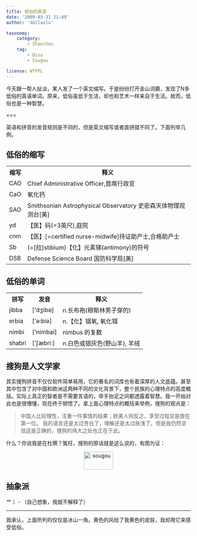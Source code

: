```yaml
---
title: 低俗的英语
date: '2009-03-31 21:49'
author: 'dallaslu'

taxonomy:
    category:
        - Zhaochou
    tag:
        - Disu
        - Sougou

license: WTFPL
---
```

今天跟一帮人扯淡，某人发了一个英文缩写。于是纷纷打开金山词霸，发现了N多低俗的英语单词。原来，低俗虽低于生活，却也和艺术一样来自于生活。故而，低俗也是一种智慧。

===

英语和拼音的发音规则是不同的，但是英文缩写或者直拼就不同了。下面列举几例。

## 低俗的缩写

<table><tbody>
<tr><th>缩写</th><th>释义</th><tr>
<tr><td>CAO</td><td>Chief Administrative Officer,首席行政官</td></tr>
<tr><td>CaO</td><td>氧化钙</td></tr>
<tr><td>SAO</td><td>Smithsonian Astrophysical Observatory 史密森天体物理观测台[美]</td></tr>
<tr><td>yd</td><td>【医】码(=3英尺),庭院</td></tr>
<tr><td>cnm</td><td>【医】[=certified nurse-midwife]持证助产士,合格助产士</td></tr>
<tr><td>Sb</td><td>(=[拉]stibium)【化】元素锑(antimony)的符号</td></tr>
<tr><td>DSB</td><td>Defense Science Board 国防科学局[美]</td></tr>
</tr></tr></tbody></table>

## 低俗的单词

<table><tbody>
<tr><th>拼写</th><th>发音</th><th>释义</th><tr>
<tr><td>jibba</td><td>['dӡibə]</td><td>n.长布袍(穆斯林男子穿的)</td></tr>
<tr><td>erbia</td><td>['ə:biə]</td><td>n.【化】铒氧, 氧化铒</td></tr>
<tr><td>nimbi</td><td>['nimbai]</td><td>nimbus 的复数</td></tr>
<tr><td>shabri</td><td>['∫æbri:]</td><td>n.白色或银灰色(野山羊), 羊绒</td></tr>
</tr></tr></tbody></table>

## 搜狗是人文学家

其实搜狗拼音不仅仅软件简单易用，它的著名的词库也有着深厚的人文底蕴。甚至其中包含了对中国和欧洲这两种不同的文化背景下，整个民族的心理特点的高度概括。实际上真正的智者是不需要言语的，举手抬足之间都透露着智慧。我一开始对此也是很懵懂，现在终于顿悟了。拿上面心理特点的概括来举例，搜狗的观点是：
>  中国人比较理性，注重一件事情的结果；欧美人则反之，享受过程总是放在第一位。
我的语言还是太过苍白了，理解还是太过肤浅了。但是我仍然坚信这是正确的，搜狗的伟大之处也正在于此。

什么？你说我是在杜撰？冤枉，搜狗的原话就是这么说的，有图为证：

<p style="text-align: center"><img alt="sougou" class="size-full wp-image-792 aligncenter" height="49" src="http://file.dallas.lu/2009/03/sougou.png" width="80"/></p>

## 抽象派

艹 氵-  （自己想象，我就不解释了）

_______________

我承认，上面所列的仅仅是冰山一角。黄色的风给了我黄色的皮肤，我却用它来感受低俗。

